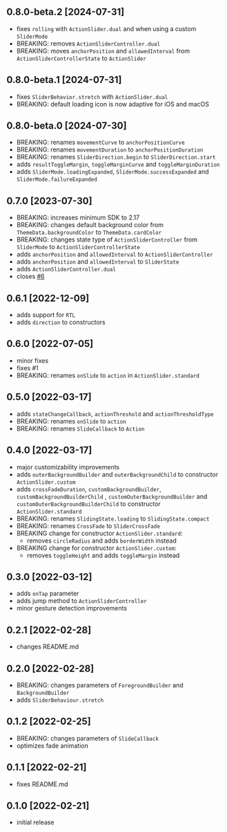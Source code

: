 ## 0.8.0-beta.2 [2024-07-31]

- fixes `rolling` with `ActionSlider.dual` and when using a custom `SliderMode`
- BREAKING: removes `ActionSliderController.dual`
- BREAKING: moves `anchorPosition` and `allowedInterval` from `ActionSliderControllerState` to `ActionSlider`

## 0.8.0-beta.1 [2024-07-31]

- fixes `SliderBehavior.stretch` with `ActionSlider.dual`
- BREAKING: default loading icon is now adaptive for iOS and macOS

## 0.8.0-beta.0 [2024-07-30]

- BREAKING: renames `movementCurve` to `anchorPositionCurve`
- BREAKING: renames `movementDuration` to `anchorPositionDuration`
- BREAKING: renames `SliderDirection.begin` to `SliderDirection.start`
- adds `resultToggleMargin`, `toggleMarginCurve` and `toggleMarginDuration`
- adds `SliderMode.loadingExpanded`, `SliderMode.successExpanded` and `SliderMode.failureExpanded`

## 0.7.0 [2023-07-30]

- BREAKING: increases minimum SDK to 2.17
- BREAKING: changes default background color from `ThemeData.backgroundColor` to `ThemeData.cardColor`
- BREAKING: changes state type of `ActionSliderController` from `SliderMode` to `ActionSliderControllerState`
- adds `anchorPosition` and `allowedInterval` to `ActionSliderController`
- adds `anchorPosition` and `allowedInterval` to `SliderState`
- adds `ActionSliderController.dual`
- closes [#6](https://github.com/splashbyte/action_slider/issues/6)

## 0.6.1 [2022-12-09]

- adds support for `RTL`
- adds `direction` to constructors

## 0.6.0 [2022-07-05]

- minor fixes
- fixes #1
- BREAKING: renames `onSlide` to `action` in `ActionSlider.standard`

## 0.5.0 [2022-03-17]

- adds `stateChangeCallback`, `actionThreshold` and `actionThresholdType`
- BREAKING: renames `onSlide` to `action`
- BREAKING: renames `SlideCallback` to `Action`

## 0.4.0 [2022-03-17]

- major customizability improvements
- adds `outerBackgroundBuilder` and `outerBackgroundChild` to constructor `ActionSlider.custom`
- adds `crossFadeDuration`, `customBackgroundBuilder`, `customBackgroundBuilderChild`
  , `customOuterBackgroundBuilder` and `customOuterBackgroundBuilderChild` to
  constructor `ActionSlider.standard`
- BREAKING: renames `SlidingState.loading` to `SlidingState.compact`
- BREAKING: renames `CrossFade` to `SliderCrossFade`
- BREAKING change for constructor `ActionSlider.standard`:
    - removes `circleRadius` and adds `borderWidth` instead
- BREAKING change for constructor `ActionSlider.custom`:
    - removes `toggleHeight` and adds `toggleMargin` instead

## 0.3.0 [2022-03-12]

- adds `onTap` parameter
- adds jump method to `ActionSliderController`
- minor gesture detection improvements

## 0.2.1 [2022-02-28]

- changes README.md

## 0.2.0 [2022-02-28]

- BREAKING: changes parameters of `ForegroundBuilder` and `BackgroundBuilder`
- adds `SliderBehaviour.stretch`

## 0.1.2 [2022-02-25]

- BREAKING: changes parameters of `SlideCallback`
- optimizes fade animation

## 0.1.1 [2022-02-21]

- fixes README.md

## 0.1.0 [2022-02-21]

- initial release
